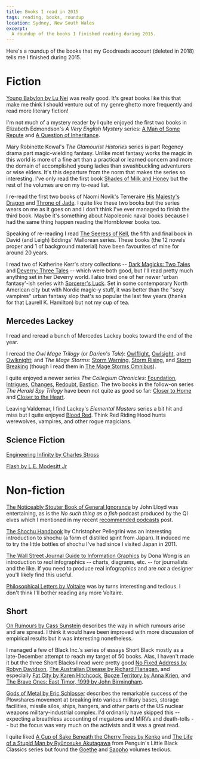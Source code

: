 ```yaml
---
title: Books I read in 2015
tags: reading, books, roundup
location: Sydney, New South Wales
excerpt: 
  A roundup of the books I finished reading during 2015.
---
```


Here's a roundup of the books that my Goodreads account (deleted in
2018) tells me I finished during 2015.

# Fiction

[Young Babylon by Lu Nei](http://www.amazon.com/dp/1477829997/) was
really good. It's great books like this that make me think I should
venture out of my genre ghetto more frequently and read more literary
fiction!

I'm not much of a mystery reader by I quite enjoyed the first two
books in Elizabeth Edmondson's *A Very English Mystery* series:
[A Man of Some Repute](http://www.amazon.com/dp/1477829342/) and
[A Question of Inheritance](http://www.amazon.com/dp/1503947858/).

Mary Robinette Kowal's *The Glamourist Histories* series is part
Regency drama part magic-wielding fantasy. Unlike most fantasy works
the magic in this world is more of a fine art than a practical or
learned concern and more the domain of accomplished young ladies than
swashbuckling adventurers or wise elders. It's this departure from the
norm that makes the series so interesting. I've only read the first
book [Shades of Milk and Honey](http://www.amazon.com/dp/B00BSSRN5S/)
but the rest of the volumes are on my to-read list.

I re-read the first two books of Naomi Novik's Temeraire
[His Majesty's Dragon](http://www.amazon.com/dp/0345481283/) and
[Throne of Jade](http://www.amazon.com/dp/0345481291/). I quite like
these two books but the series wears on me as it goes on and I don't
think I've ever managed to finish the third book. Maybe it's something
about Napoleonic naval books because I had the same thing happen
reading the Hornblower books too.

Speaking of re-reading I read
[The Seeress of Kell](http://www.amazon.com/dp/0345377591/), the fifth
and final book in David (and Leigh) Eddings' Mallorean series. These
books (the 12 novels proper and 1 of background material) have been
favourites of mine for around 20 years.

I read two of Katherine Kerr's story collections --
[Dark Magicks: Two Tales](http://www.amazon.com/dp/B00D2I7SUC/) and
[Deverry: Three Tales](http://www.amazon.com/dp/B00RM3K3BY/) -- which
were both good, but I'll read pretty much anything set in her Deverry
world. I also tried one of her newer 'urban fantasy'-ish series with
[Sorcerer's Luck](http://www.amazon.com/dp/B00E8T2AK2/). Set in some
contemporary North American city but with Nordic magic-y stuff, it was
better than the "sexy vampires" urban fantasy slop that's so popular
the last few years (thanks for that Laurell K. Hamilton) but not my
cup of tea.

## Mercedes Lackey

I read and reread a bunch of Mercedes Lackey books toward the end of
the year.

I reread the *Owl Mage Trilogy* (or *Darien's Tale*):
[Owlflight](http://www.amazon.com/dp/0886778042/),
[Owlsight](http://www.amazon.com/dp/0886778034/), and
[Owlknight](http://www.amazon.com/dp/0886779162/); and *The Mage
Storms*: [Storm Warning](http://www.amazon.com/dp/0886776619/),
[Storm Rising](http://www.amazon.com/dp/0886777127/), and
[Storm Breaking](http://www.amazon.com/dp/0886777550/) (though I read
them in
[The Mage Storms Omnibus](http://www.amazon.com/dp/B012O636CG/)).

I quite enjoyed a newer series *The Collegium Chronicles*:
[Foundation](http://www.amazon.com/dp/B00MLDUEGY/),
[Intrigues](http://www.amazon.com/dp/B00MLDKDBK/),
[Changes](http://www.amazon.com/dp/B00MLDUAQI/),
[Redoubt](http://www.amazon.com/dp/B00MLDT9E2/),
[Bastion](http://www.amazon.com/dp/B00MLDT75S/). The two books in the
follow-on series *The Herald Spy Trilogy* have been not quite as good
so far: [Closer to Home](http://www.amazon.com/dp/B00O520NO2/) and
[Closer to the Heart](http://www.amazon.com/dp/B016AJS2AE/).

Leaving Valdemar, I find Lackey's *Elemental Masters* series a bit hit
and miss but I quite enjoyed
[Blood Red](http://www.amazon.com/dp/0756409853/). Think Red Riding
Hood hunts werewolves, vampires, and other rogue magicians.

## Science Fiction

[Engineering Infinity by Charles Stross]()

[Flash by L.E. Modesitt Jr]()

# Non-fiction

[The Noticeably Stouter Book of General Ignorance](http://www.amazon.com/dp/B004AP9LP6/)
by John Lloyd was entertaining, as is the *No such thing as a fish*
podcast produced by the QI elves which I mentioned in my recent
[recommended podcasts](/2015/recommended-podcasts/) post.

[The Shochu Handbook](http://www.amazon.com/dp/B00M16V1J0/) by
Christopher Pellegrini was an interesting introduction to shochu (a
form of distilled spirit from Japan). It induced me to try the little
bottles of shochu I've had since I visited Japan in 2011.

[The Wall Street Journal Guide to Information Graphics](http://www.amazon.com/dp/0393347281/)
by Dona Wong is an introduction to *real* infographics -- charts,
diagrams, etc. -- for journalists and the like. If you need to produce
real infographics and are *not* a designer you'll likely find this
useful.

[Philosophical Letters by Voltaire](http://www.amazon.com/dp/0486426734/)
was by turns interesting and tedious. I don't think I'll bother
reading any more Voltaire.

## Short

[On Rumours by Cass Sunstein](http://www.amazon.com/dp/B0063GJMVS/)
describes the way in which rumours arise and are spread. I think it
would have been improved with more discussion of empirical results but
it was interesting nonetheless.

I managed a few of Black Inc.'s series of essays Short Black mostly as
a late-December attempt to reach my target of 50 books. Alas, I
haven't made it but the three Short Blacks I read were pretty good
[No Fixed Address by Robyn Davidson](http://www.amazon.com/dp/B00XKJCUH4/),
[The Australian Disease by Richard Flanagan](http://www.amazon.com/dp/B006AWP9BW/),
and especially
[Fat City by Karen Hitchcock](http://www.amazon.com/dp/B00XIXGOLA/),
[Booze Territory by Anna Krien](http://www.amazon.com/dp/B00XIXGOHE/),
and
[The Brave Ones: East Timor, 1999 by John Birmingham](http://www.amazon.com/dp/B00XIXGOYW/).

[Gods of Metal by Eric Schlosser](http://www.amazon.com/dp/B010CFWEME/)
describes the remarkable success of the Plowshares movement at
breaking into various military bases, storage facilities, missile
silos, ships, hangers, and other parts of the US nuclear weapons
military-industrial complex. I'd ordinarily have skipped this --
expecting a breathless accounting of megatons and MIRVs and
death-tolls -- but the focus was very much on the activists and it was
a great read.

I quite liked
[A Cup of Sake Beneath the Cherry Trees by Kenko](http://www.amazon.com/dp/B00R730F2Q/)
and
[The Life of a Stupid Man by Ryūnosuke Akutagawa](http://www.amazon.com/dp/B00T8S1GHG/)
from Penguin's Little Black Classics series but found the
[Goethe](http://www.amazon.com/dp/B00TAF8102/) and
[Sappho](http://www.amazon.com/dp/B00T8NUF8M/) volumes tedious.


